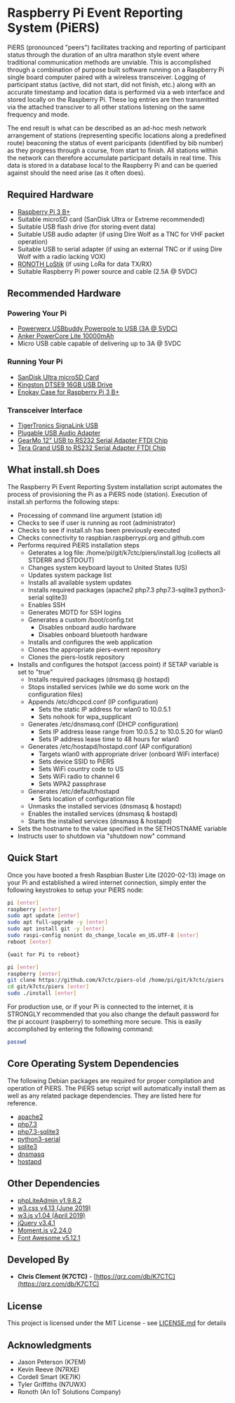 # Raspberry Pi Event Reporting System (PiERS)

PiERS (pronounced "peers") facilitates tracking and reporting of participant status through the duration of an ultra marathon style event where traditional communication methods are unviable.  This is accomplished through a combination of purpose built software running on a Raspberry Pi single board computer paired with a wireless transceiver.  Logging of participant status (active, did not start, did not finish, etc.) along with an accurate timestamp and location data is performed via a web interface and stored locally on the Raspberry Pi.  These log entries are then transmitted via the attached transciver to all other stations listening on the same frequency and mode.

The end result is what can be described as an ad-hoc mesh network arrangement of stations (representing specific locations along a predefined route) beaconing the status of event paricipants (identified by bib number) as they progress through a course, from start to finish.  All stations within the network can therefore accumulate participant details in real time.  This data is stored in a database local to the Raspberry Pi and can be queried against should the need arise (as it often does).

## Required Hardware

* [Raspberry Pi 3 B+](https://www.raspberrypi.org/products/raspberry-pi-3-model-b-plus)
* Suitable microSD card (SanDisk Ultra or Extreme recommended)
* Suitable USB flash drive (for storing event data)
* Suitable USB audio adapter (if using Dire Wolf as a TNC for VHF packet operation)
* Suitable USB to serial adapter (if using an external TNC or if using Dire Wolf with a radio lacking VOX)
* [RONOTH LoStik](https://ronoth.com/lostik) (if using LoRa for data TX/RX)
* Suitable Raspberry Pi power source and cable (2.5A @ 5VDC)

## Recommended Hardware

### Powering Your Pi

* [Powerwerx USBbuddy Powerpole to USB (3A @ 5VDC)](https://powerwerx.com/usbbuddy-powerpole-usb-converter-device-charger)
* [Anker PowerCore Lite 10000mAh](https://www.amazon.com/Anker-PowerCore-Ultra-Compact-High-Speed-Technology/dp/B0194WDVHI/ref=sr_1_3?keywords=Anker%2BPowerCore&qid=1582742814&sr=8-3&th=1)
* Micro USB cable capable of delivering up to 3A @ 5VDC

### Running Your Pi

* [SanDisk Ultra microSD Card](https://www.amazon.com/gp/product/B073JWXGNT/ref=ppx_yo_dt_b_search_asin_title?ie=UTF8&psc=1)
* [Kingston DTSE9 16GB USB Drive](https://www.amazon.com/Kingston-Digital-DataTraveler-DTSE9H-16GBZ/dp/B006W8U2WU)
* [Enokay Case for Raspberry Pi 3 B+](https://www.amazon.com/gp/product/B07B655H6J/ref=ppx_yo_dt_b_asin_title_o01_s00?ie=UTF8&psc=1)

### Transceiver Interface

* [TigerTronics SignaLink USB](https://www.tigertronics.com)
* [Plugable USB Audio Adapter](https://plugable.com/products/usb-audio)
* [GearMo 12" USB to RS232 Serial Adapter FTDI Chip](https://www.gearmo.com/shop/12-inch-usb-to-rs232-serial-adapter-ftdi-chip)
* [Tera Grand USB to RS232 Serial Adapter FTDI Chip](https://www.amazon.com/gp/product/B00BUZ0K68/ref=ppx_yo_dt_b_search_asin_title?ie=UTF8&psc=1)

## What install.sh Does

The Raspberry Pi Event Reporting System installation script automates the process of provisioning the Pi as a PiERS node (station).  Execution of install.sh performs the following steps:

* Processing of command line argument (station id)
* Checks to see if user is running as root (administrator)
* Checks to see if install.sh has been previously executed
* Checks connectivity to raspbian.raspberrypi.org and github.com
* Performs required PiERS installation steps
  * Geterates a log file: /home/pi/git/k7ctc/piers/install.log (collects all STDERR and STDOUT)
  * Changes system keyboard layout to United States (US)
  * Updates system package list
  * Installs all available system updates
  * Installs required packages (apache2 php7.3 php7.3-sqlite3 python3-serial sqlite3)
  * Enables SSH
  * Generates MOTD for SSH logins
  * Generates a custom /boot/config.txt
    * Disables onboard audio hardware
    * Disables onboard bluetooth hardware
  * Installs and configures the web application
  * Clones the appropriate piers-event repository
  * Clones the piers-lostik repository
* Installs and configures the hotspot (access point) if SETAP variable is set to "true"
  * Installs required packages (dnsmasq @ hostapd)
  * Stops installed services (while we do some work on the configuration files)
  * Appends /etc/dhcpcd.conf (IP configuration)
    * Sets the static IP address for wlan0 to 10.0.5.1
    * Sets nohook for wpa_supplicant
  * Generates /etc/dnsmasq.conf (DHCP configuration)
    * Sets IP address lease range from 10.0.5.2 to 10.0.5.20 for wlan0
    * Sets IP address lease time to 48 hours for wlan0
  * Generates /etc/hostapd/hostapd.conf (AP configuration)
    * Targets wlan0 with appropriate driver (onboard WiFi interface)
    * Sets device SSID to PiERS
    * Sets WiFi country code to US
    * Sets WiFi radio to channel 6
    * Sets WPA2 passphrase
  * Generates /etc/default/hostapd
    * Sets location of configuration file
  * Unmasks the installed services (dnsmasq & hostapd)
  * Enables the installed services (dnsmasq & hostapd)
  * Starts the installed services (dnsmasq & hostapd)
* Sets the hostname to the value specified in the SETHOSTNAME variable
* Instructs user to shutdown via "shutdown now" command

## Quick Start

Once you have booted a fresh Raspbian Buster Lite (2020-02-13) image on your Pi and established a wired internet connection, simply enter the following keystrokes to setup your PiERS node:

```bash
pi [enter]
raspberry [enter]
sudo apt update [enter]
sudo apt full-upgrade -y [enter]
sudo apt install git -y [enter]
sudo raspi-config nonint do_change_locale en_US.UTF-8 [enter]
reboot [enter]

{wait for Pi to reboot}

pi [enter]
raspberry [enter]
git clone https://github.com/k7ctc/piers-old /home/pi/git/k7ctc/piers [enter]
cd git/k7ctc/piers [enter]
sudo ./install [enter]
```

For production use, or if your Pi is connected to the internet, it is STRONGLY recommended that you also change the default password for the pi account (raspberry) to something more secure.  This is easily accomplished by entering the following command:

```bash
passwd
```

## Core Operating System Dependencies

The following Debian packages are required for proper compilation and operation of PiERS.  The PiERS setup script will automatically install them as well as any related package dependencies.  They are listed here for reference.

* [apache2](https://httpd.apache.org)
* [php7.3](https://php.net)
* [php7.3-sqlite3](https://www.php.net/manual/en/book.sqlite.php)
* [python3-serial](https://pyserial.readthedocs.io/en/latest)
* [sqlite3](https://sqlite.org)
* [dnsmasq](http://thekelleys.org.uk/dnsmasq/doc.html)
* [hostapd](https://w1.fi/hostapd)

## Other Dependencies

* [phpLiteAdmin v1.9.8.2](https://phpliteadmin.org)
* [w3.css v4.13 (June 2019)](https://www.w3schools.com/w3css/default.asp)
* [w3.js v1.04 (April 2019)](https://www.w3schools.com/w3js/default.asp)
* [jQuery v3.4.1](https://jquery.com/)
* [Moment.js v2.24.0](https://w3schools.com)
* [Font Awesome v5.12.1](https://fontawesome.com/)

## Developed By

* **Chris Clement (K7CTC)** - [https://qrz.com/db/K7CTC](https://qrz.com/db/K7CTC)

## License

This project is licensed under the MIT License - see [LICENSE.md](LICENSE.md) for details

## Acknowledgments

* Jason Peterson (K7EM)
* Kevin Reeve (N7RXE)
* Cordell Smart (KE7IK)
* Tyler Griffiths (N7UWX)
* Ronoth (An IoT Solutions Company)
